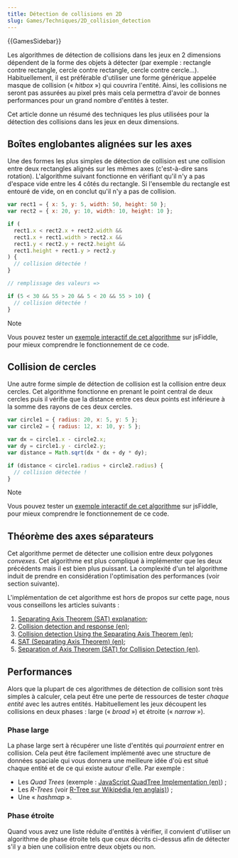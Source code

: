 ```yaml
---
title: Détection de collisions en 2D
slug: Games/Techniques/2D_collision_detection
---
```


{{GamesSidebar}}

Les algorithmes de détection de collisions dans les jeux en 2 dimensions dépendent de la forme des objets à détecter (par exemple&nbsp;: rectangle contre rectangle, cercle contre rectangle, cercle contre cercle…). Habituellement, il est préférable d'utiliser une forme générique appelée masque de collision («&nbsp;_hitbox_&nbsp;») qui couvrira l'entité. Ainsi, les collisions ne seront pas assurées au pixel près mais cela permettra d'avoir de bonnes performances pour un grand nombre d'entités à tester.

Cet article donne un résumé des techniques les plus utilisées pour la détection des collisions dans les jeux en deux dimensions.

## Boîtes englobantes alignées sur les axes

Une des formes les plus simples de détection de collision est une collision entre deux rectangles alignés sur les mêmes axes (c'est-à-dire sans rotation). L'algorithme suivant fonctionne en vérifiant qu'il n'y a pas d'espace vide entre les 4 côtés du rectangle. Si l'ensemble du rectangle est entouré de vide, on en conclut qu'il n'y a pas de collision.

```js
var rect1 = { x: 5, y: 5, width: 50, height: 50 };
var rect2 = { x: 20, y: 10, width: 10, height: 10 };

if (
  rect1.x < rect2.x + rect2.width &&
  rect1.x + rect1.width > rect2.x &&
  rect1.y < rect2.y + rect2.height &&
  rect1.height + rect1.y > rect2.y
) {
  // collision détectée !
}

// remplissage des valeurs =>

if (5 < 30 && 55 > 20 && 5 < 20 && 55 > 10) {
  // collision détectée !
}
```

> [!NOTE]
> Vous pouvez tester un [exemple interactif de cet algorithme](https://jsfiddle.net/knam8/) sur jsFiddle, pour mieux comprendre le fonctionnement de ce code.

## Collision de cercles

Une autre forme simple de détection de collision est la collision entre deux cercles. Cet algorithme fonctionne en prenant le point central de deux cercles puis il vérifie que la distance entre ces deux points est inférieure à la somme des rayons de ces deux cercles.

```js
var circle1 = { radius: 20, x: 5, y: 5 };
var circle2 = { radius: 12, x: 10, y: 5 };

var dx = circle1.x - circle2.x;
var dy = circle1.y - circle2.y;
var distance = Math.sqrt(dx * dx + dy * dy);

if (distance < circle1.radius + circle2.radius) {
  // collision détectée !
}
```

> [!NOTE]
> Vous pouvez tester un [exemple interactif de cet algorithme](https://jsfiddle.net/gQ3hD/2/) sur jsFiddle, pour mieux comprendre le fonctionnement de ce code.

## Théorème des axes séparateurs

Cet algorithme permet de détecter une collision entre deux polygones _convexes_. Cet algorithme est plus compliqué à implémenter que les deux précédents mais il est bien plus puissant. La complexité d'un tel algorithme induit de prendre en considération l'optimisation des performances (voir section suivante).

L'implémentation de cet algorithme est hors de propos sur cette page, nous vous conseillons les articles suivants&nbsp;:

1. [Separating Axis Theorem (SAT) explanation](https://www.sevenson.com.au/programming/sat/);
2. [Collision detection and response (en)](http://www.metanetsoftware.com/technique/tutorialA.html);
3. [Collision detection Using the Separating Axis Theorem (en)](https://code.tutsplus.com/collision-detection-using-the-separating-axis-theorem--gamedev-169t);
4. [SAT (Separating Axis Theorem) (en)](https://www.codezealot.org/archives/55/);
5. [Separation of Axis Theorem (SAT) for Collision Detection (en)](http://rocketmandevelopment.com/blog/separation-of-axis-theorem-for-collision-detection/).

## Performances

Alors que la plupart de ces algorithmes de détection de collision sont très simples à calculer, cela peut être une perte de ressources de tester _chaque entité_ avec les autres entités. Habituellement les jeux découpent les collisions en deux phases&nbsp;: large («&nbsp;_broad_&nbsp;») et étroite («&nbsp;_narrow_&nbsp;»).

### Phase large

La phase large sert à récupérer une liste d'entités qui _pourraient_ entrer en collision. Cela peut être facilement implémenté avec une structure de données spaciale qui vous donnera une meilleure idée d'où est situé chaque entité et de ce qui existe autour d'elle. Par exemple&nbsp;:

- Les _Quad Trees_ (exemple&nbsp;: [JavaScript QuadTree Implementation (en)](http://blogs.adobe.com/digitalmedia/2011/03/javascript-quadtree-implementation/))&nbsp;;
- Les _R-Trees_ (voir [R-Tree sur Wikipédia (en anglais)](http://en.wikipedia.org/wiki/R-tree))&nbsp;;
- Une «&nbsp;_hashmap_&nbsp;».

### Phase étroite

Quand vous avez une liste réduite d'entités à vérifier, il convient d'utiliser un algorithme de phase étroite tels que ceux décrits ci-dessus afin de détecter s'il y a bien une collision entre deux objets ou non.
